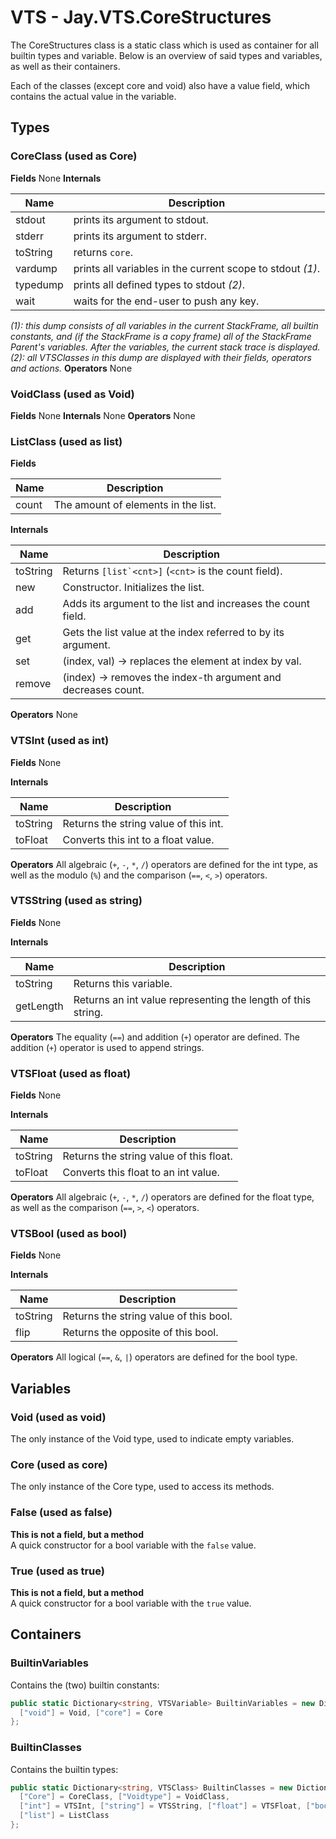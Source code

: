 # VTS - Jay.VTS.CoreStructures
The CoreStructures class is a static class which is used as container for all builtin types and variable. Below is an overview of said types and variables, as well as their containers.  

Each of the classes (except core and void) also have a value field, which contains the actual value in the variable.

## Types
### CoreClass (used as Core)
**Fields**
None
**Internals**

| Name     | Description                                                |
|----------|------------------------------------------------------------|
| stdout   | prints its argument to stdout.                             |
| stderr   | prints its argument to stderr.                             |
| toString | returns ``core``.                                          |
| vardump  | prints all variables in the current scope to stdout *(1)*. |
| typedump | prints all defined types to stdout *(2)*.                  |
| wait     | waits for the end-user to push any key.                    |

*(1): this dump consists of all variables in the current StackFrame, all builtin constants, and (if the StackFrame is a copy frame) all of the StackFrame Parent's variables. After the variables, the current stack trace is displayed.*
*(2): all VTSClasses in this dump are displayed with their fields, operators and actions.*
**Operators**
None

### VoidClass (used as Void)
**Fields**
None
**Internals**
None
**Operators**
None

### ListClass (used as list)
**Fields**

| Name    | Description                         |
|---------|-------------------------------------|
| count   | The amount of elements in the list. |

**Internals**

| Name     | Description                                                   |
|----------|---------------------------------------------------------------|
| toString | Returns ``[list`<cnt>]`` (``<cnt>`` is the count field).      |
| new      | Constructor. Initializes the list.                            |
| add      | Adds its argument to the list and increases the count field.  |
| get      | Gets the list value at the index referred to by its argument. |
| set      | (index, val) -> replaces the element at index by val.         |
| remove   | (index) -> removes the index-th argument and decreases count. |

**Operators**
None

### VTSInt (used as int)
**Fields**
None

**Internals**

| Name        | Description                             |
|-------------|-----------------------------------------|
| toString    | Returns the string value of this int.   |
| toFloat     | Converts this int to a float value.     |

**Operators**
All algebraic (``+``, ``-``, ``*``, ``/``) operators are defined for the int type, as well as the modulo (``%``) and the comparison (``==``, ``<``, ``>``) operators.

### VTSString (used as string)
**Fields**
None

**Internals**

| Name       | Description                                                  |
|------------|--------------------------------------------------------------|
| toString   | Returns this variable.                                       |
| getLength  | Returns an int value representing the length of this string. |

**Operators**
The equality (``==``) and addition (``+``) operator are defined. The addition (``+``) operator is used to append strings.

### VTSFloat (used as float)
**Fields**
None

**Internals**

| Name        | Description                              |
|-------------|------------------------------------------|
| toString    | Returns the string value of this float.  |
| toFloat     | Converts this float to an int value.     |

**Operators**
All algebraic (``+``, ``-``, ``*``, ``/``) operators are defined for the float type, as well as the comparison (``==``, ``>``, ``<``) operators.

### VTSBool (used as bool)
**Fields**
None

**Internals**

| Name        | Description                             |
|-------------|-----------------------------------------|
| toString    | Returns the string value of this bool.  |
| flip        | Returns the opposite of this bool.      |

**Operators**
All logical (``==``, ``&``, ``|``) operators are defined for the bool type.

## Variables
### Void (used as void)
The only instance of the Void type, used to indicate empty variables.

### Core (used as core)
The only instance of the Core type, used to access its methods.

### False (used as false)
**This is not a field, but a method**  
A quick constructor for a bool variable with the ``false`` value.

### True (used as true)
**This is not a field, but a method**  
A quick constructor for a bool variable with the ``true`` value.

## Containers
### BuiltinVariables
Contains the (two) builtin constants:
```cs
public static Dictionary<string, VTSVariable> BuiltinVariables = new Dictionary<string, VTSVariable>() {
  ["void"] = Void, ["core"] = Core
};
```
### BuiltinClasses
Contains the builtin types:
```cs
public static Dictionary<string, VTSClass> BuiltinClasses = new Dictionary<string, VTSClass>() {
  ["Core"] = CoreClass, ["Voidtype"] = VoidClass,
  ["int"] = VTSInt, ["string"] = VTSString, ["float"] = VTSFloat, ["bool"] = VTSBool,
  ["list"] = ListClass
};
```
